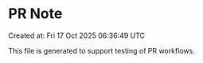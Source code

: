 # PR Note

Created at: Fri 17 Oct 2025 06:36:49 UTC

This file is generated to support testing of PR workflows.
